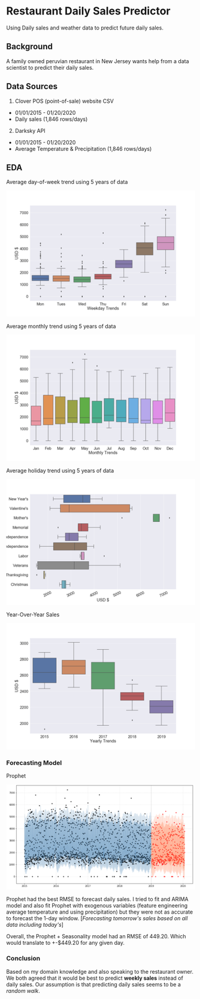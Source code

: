 # Restaurant Daily Sales Predictor
Using Daily sales and weather data to predict future daily sales.

## Background
A family owned peruvian restaurant in New Jersey wants help from a data scientist to predict their daily sales.

## Data Sources
1. Clover POS (point-of-sale) website CSV
- 01/01/2015 - 01/20/2020
- Daily sales (1,846 rows/days)
2. Darksky API
- 01/01/2015 - 01/20/2020
- Average Temperature & Precipitation (1,846 rows/days)

## EDA
Average day-of-week trend using 5 years of data

![Weekday_Trends](/figures/slides/Weekday_Trends.png)

Average monthly trend using 5 years of data

![Monthly_Trends](/figures/slides/Monthly_Trends.png)

Average holiday trend using 5 years of data

![Holiday_Trends](/figures/slides/Holiday_Trends.png)

Year-Over-Year Sales

![Yearly_Trends](/figures/slides/Yearly_Trends.png)

### Forecasting Model

Prophet

![Facebook_Prophet](/figures/slides/prophet_forecasting.png)

Prophet had the best RMSE to forecast daily sales. I tried to fit and ARIMA model and also fit Prophet with exogenous variables (feature engineering average temperature and using precipitation) but they were not as accurate to forecast the 1-day window. [*Forecasting tomorrow's sales based on all data including today's*]

Overall, the Prophet + Seasonality model had an RMSE of 449.20. Which would translate to +-$449.20 for any given day.

### Conclusion

Based on my domain knowledge and also speaking to the restaurant owner. We both agreed that it would be best to predict **weekly sales** instead of daily sales. Our assumption is that predicting daily sales seems to be a *random walk*.